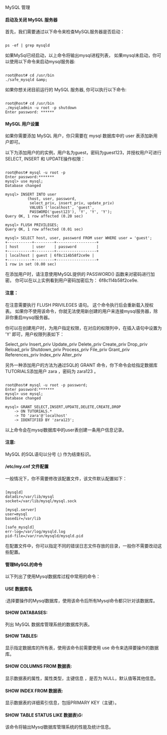 MySQL 管理
 

#### 启动及关闭 MySQL 服务器

 首先，我们需要通过以下命令来检查MySQL服务器是否启动：

 
```

ps -ef | grep mysqld

```
 如果MySql已经启动，以上命令将输出mysql进程列表， 如果mysql未启动，你可以使用以下命令来启动mysql服务器:

 
```

root@host# cd /usr/bin
./safe_mysqld &amp;

```
  如果你想关闭目前运行的 MySQL 服务器, 你可以执行以下命令: 

 
```

root@host# cd /usr/bin
./mysqladmin -u root -p shutdown
Enter password: ******

```
 

#### MySQL 用户设置

  如果你需要添加 MySQL 用户，你只需要在 mysql 数据库中的 user 表添加新用户即可。

 以下为添加用户的的实例，用户名为guest，密码为guest123，并授权用户可进行 SELECT, INSERT 和 UPDATE操作权限： 

 
```

root@host# mysql -u root -p
Enter password:*******
mysql> use mysql;
Database changed

mysql> INSERT INTO user 
          (host, user, password, 
           select_priv, insert_priv, update_priv) 
           VALUES ('localhost', 'guest', 
           PASSWORD('guest123'), 'Y', 'Y', 'Y');
Query OK, 1 row affected (0.20 sec)

mysql> FLUSH PRIVILEGES;
Query OK, 1 row affected (0.01 sec)

mysql> SELECT host, user, password FROM user WHERE user = 'guest';
+-----------+---------+------------------+
| host      | user    | password         |
+-----------+---------+------------------+
| localhost | guest | 6f8c114b58f2ce9e |
+-----------+---------+------------------+
1 row in set (0.00 sec)

```
  在添加用户时，请注意使用MySQL提供的 PASSWORD() 函数来对密码进行加密。 你可以在以上实例看到用户密码加密后为： 6f8c114b58f2ce9e. 

 

####  注意：

在注意需要执行 FLUSH PRIVILEGES 语句。 这个命令执行后会重新载入授权表。 如果你不使用该命令，你就无法使用新创建的用户来连接mysql服务器，除非你重启mysql服务器。 

 你可以在创建用户时，为用户指定权限，在对应的权限列中，在插入语句中设置为 'Y' 即可，用户权限列表如下：

 
Select_priv
 Insert_priv
 Update_priv
 Delete_priv
 Create_priv
 Drop_priv
 Reload_priv
 Shutdown_priv
 Process_priv
 File_priv
 Grant_priv
 References_priv
 Index_priv
 Alter_priv
 
 另外一种添加用户的方法为通过SQL的 GRANT 命令，你下命令会给指定数据库TUTORIALS添加用户 zara ，密码为 zara123 。

 
```

root@host# mysql -u root -p password;
Enter password:*******
mysql> use mysql;
Database changed

mysql> GRANT SELECT,INSERT,UPDATE,DELETE,CREATE,DROP
    -> ON TUTORIALS.*
    -> TO 'zara'@'localhost'
    -> IDENTIFIED BY 'zara123';

```
  以上命令会在mysql数据库中的user表创建一条用户信息记录。 

  

#### 注意:

 MySQL 的SQL语句以分号 (;) 作为结束标识。 

 

#### /etc/my.cnf 文件配置

 一般情况下，你不需要修改该配置文件，该文件默认配置如下：

 
```

[mysqld]
datadir=/var/lib/mysql
socket=/var/lib/mysql/mysql.sock

[mysql.server]
user=mysql
basedir=/var/lib

[safe_mysqld]
err-log=/var/log/mysqld.log
pid-file=/var/run/mysqld/mysqld.pid

```
 在配置文件中，你可以指定不同的错误日志文件存放的目录，一般你不需要改动这些配置。

 

#### 管理MySQL的命令

 以下列出了使用Mysql数据库过程中常用的命令：

 



#### USE 数据库名

 :选择要操作的Mysql数据库，使用该命令后所有Mysql命令都只针对该数据库。
 


#### SHOW DATABASES: 

列出 MySQL 数据库管理系统的数据库列表。
 


#### SHOW TABLES:

 显示指定数据库的所有表，使用该命令前需要使用 use 命令来选择要操作的数据库。
 


#### SHOW COLUMNS FROM 数据表:

 显示数据表的属性，属性类型，主键信息 ，是否为 NULL，默认值等其他信息。
 


#### SHOW INDEX FROM 数据表:

 显示数据表的详细索引信息，包括PRIMARY KEY（主键）。
 


#### SHOW TABLE STATUS LIKE 数据表\G:

 该命令将输出Mysql数据库管理系统的性能及统计信息。
 



